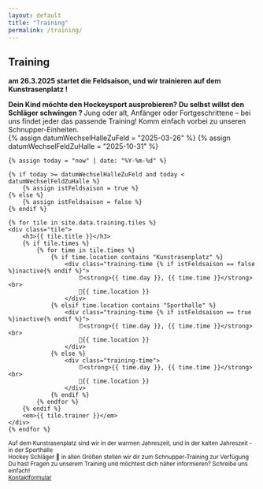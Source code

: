 ```yaml
---
layout: default
title: "Training"
permalink: /training/
---
```


## Training

<strong>am 26.3.2025 startet die Feldsaison, und wir trainieren auf dem Kunstrasenplatz !</strong>

<strong>
Dein Kind möchte den Hockeysport ausprobieren? Du selbst willst den Schläger schwingen ?
</strong>  
Jung oder alt, Anfänger oder Fortgeschrittene – bei uns findet jeder das passende Training!  
Komm einfach vorbei zu unseren Schnupper-Einheiten.

<div class="tiles-container">
    {% assign datumWechselHalleZuFeld = "2025-03-26" %}
    {% assign datumWechselFeldZuHalle = "2025-10-31" %}

    {% assign today = "now" | date: "%Y-%m-%d" %}

    {% if today >= datumWechselHalleZuFeld and today < datumWechselFeldZuHalle %}
        {% assign istFeldsaison = true %}
    {% else %}
        {% assign istFeldsaison = false %}
    {% endif %}

    {% for tile in site.data.training.tiles %}
    <div class="tile">
        <h3>{{ tile.title }}</h3>
        {% if tile.times %}
            {% for time in tile.times %}
                {% if time.location contains "Kunstrasenplatz" %}
                    <div class="training-time {% if istFeldsaison == false %}inactive{% endif %}">
                        ⏰<strong>{{ time.day }}, {{ time.time }}</strong> <br>
                        📍{{ time.location }}
                    </div>
                {% elsif time.location contains "Sporthalle" %}
                    <div class="training-time {% if istFeldsaison == true %}inactive{% endif %}">
                        ⏰<strong>{{ time.day }}, {{ time.time }}</strong> <br>
                        📍{{ time.location }}
                    </div>
                {% else %}
                    <div class="training-time">
                        ⏰<strong>{{ time.day }}, {{ time.time }}</strong> <br>
                        📍{{ time.location }}
                    </div>
                {% endif %}
            {% endfor %}
        {% endif %}
        <em>{{ tile.trainer }}</em>
    </div>
    {% endfor %}
</div>

<small>Auf dem Kunstrasenplatz sind wir in der warmen Jahreszeit, und in der kalten Jahreszeit - in der Sporthalle</small>  
<small>Hockey Schläger 🏑 in allen Größen stellen wir dir zum Schnupper-Training zur Verfügung</small>  
<small>Du hast Fragen zu unserem Training und möchtest dich näher informieren? Schreibe uns einfach!   
<span class="email-highlight"><a href="/kontakt/">Kontaktformular</a></span></small>


